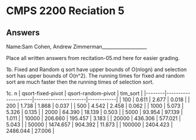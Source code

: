 # CMPS 2200 Reciation 5
## Answers

Name:Sam Cohen, Andrew Zimmerman___________________

Place all written answers from recitation-05.md here for easier grading.

1b. Fixed and Random q sort have upper bounds of O(nlogn) and selection sort has upper bounds of O(n^2). The running times for fixed and random sort are much faster then the running times of selection sort.

1c. n | qsort-fixed-pivot | qsort-random-pivot | tim_sort | |--------|---------------------|----------------------|------------| | 100 | 0.611 | 2.677 | 0.018 | | 200 | 1.738 | 1.868 | 0.037 | | 500 | 4.542 | 2.458 | 0.062 | | 1000 | 5.073 | 5.326 | 0.135 | | 2000 | 64.390 | 18.139 | 0.503 | | 5000 | 93.954 | 97.139 | 1.011 | | 10000 | 206.660 | 195.457 | 3.183 | | 20000 | 436.306 | 577.021 | 5.043 | | 50000 | 1474.657 | 904.392 | 11.873 | | 100000 | 2404.423 | 2486.044 | 27.006 |
